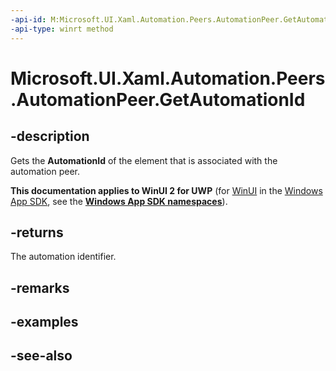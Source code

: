 ```yaml
---
-api-id: M:Microsoft.UI.Xaml.Automation.Peers.AutomationPeer.GetAutomationId
-api-type: winrt method
---
```


<!-- Method syntax
public string GetAutomationId()
-->

# Microsoft.UI.Xaml.Automation.Peers.AutomationPeer.GetAutomationId

## -description
Gets the **AutomationId** of the element that is associated with the automation peer.

**This documentation applies to WinUI 2 for UWP** (for [WinUI](/windows/apps/winui/winui3/) in the [Windows App SDK](/windows/apps/windows-app-sdk/), see the **[Windows App SDK namespaces](/windows/windows-app-sdk/api/winrt/)**).

## -returns
The automation identifier.

## -remarks

## -examples

## -see-also
